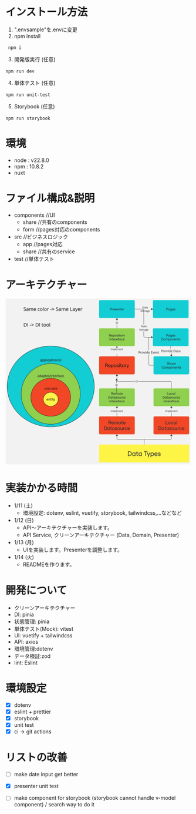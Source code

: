 
# インストール方法

1. ".envsample"を.envに変更
2. npm install
```
 npm i
```
3. 開発版実行 (任意)
```
npm run dev
```
4. 単体テスト (任意)
```
npm run unit-test
```
5. Storybook	(任意)
```
npm run storybook
```

# 環境

 - node : v22.8.0
 - npm : 10.8.2
 - nuxt

# ファイル構成&説明

 - components //UI
	- share //共有のcomponents
	- form //pages対応のcomponents
- src //ビジネスロジック
	- app //pages対応
	- share //共有のservice
- test //単体テスト

# アーキテクチャー
![vue arch](./docs/vueflow.jpg)

# 実装かかる時間
- 1/11 (土)　
    - 環境設定: dotenv, eslint, vuetify, storybook, tailwindcss,...などなど
- 1/12 (日)　
    - API〜アーキテクチャーを実装します。
    - API Service, クリーンアーキテクチャー (Data, Domain, Presenter)
- 1/13 (月) 
    - UIを実装します。Presenterを調整します。
- 1/14 (火)
    - READMEを作ります。

# 開発について

 - クリーンアーキテクチャー
 - DI: pinia
 - 状態管理: pinia
 - 単体テスト(Mock): vitest
 - UI: vuetify + tailwindcss
 - API: axios
 - 環境管理:dotenv
 - データ検証:zod
 - lint: Eslint

# 環境設定
- [x] dotenv
- [x] eslint + prettier
- [x] storybook
- [x] unit test
- [x] ci -> git actions
# リストの改善
- [ ] make date input get better

- [x] presenter unit test

- [ ] make component for storybook (storybook cannot handle v-model component) / search way to do it
